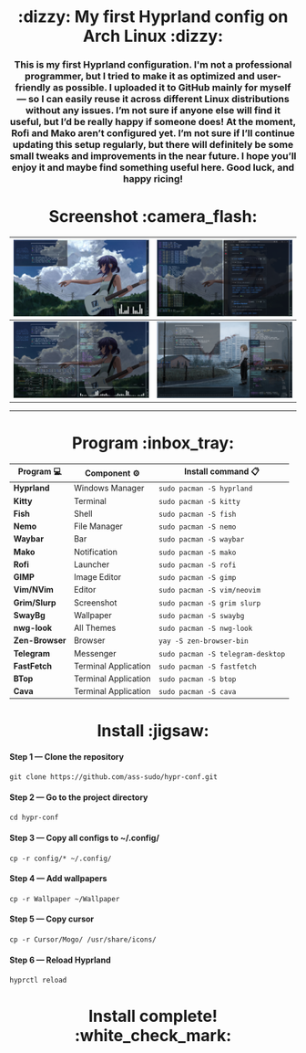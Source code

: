 <h1 align="center">:dizzy: My first Hyprland config on Arch Linux :dizzy:</h1>

<h3 align="center">This is my first Hyprland configuration. I'm not a professional programmer, but I tried to make it as optimized and user-friendly as possible. I uploaded it to GitHub mainly for myself — so I can easily reuse it across different Linux distributions without any issues. I’m not sure if anyone else will find it useful, but I’d be really happy if someone does! At the moment, Rofi and Mako aren’t configured yet. I’m not sure if I’ll continue updating this setup regularly, but there will definitely be some small tweaks and improvements in the near future. I hope you’ll enjoy it and maybe find something useful here. Good luck, and happy ricing!
</h3>



<h1 align="center">Screenshot :camera_flash:</h1>

| ![1](screenshot/1.png) | ![2](screenshot/2.png) |
|:------------------------:|:------------------------:|
| ![3](screenshot/3.png) | ![4](screenshot/4.png) |

____

<h1 align="center">Program :inbox_tray:</h1>

<div align="center">

| Program :computer: | Component :gear: | Install command  :clipboard:   |
|----------------|---------------------|-----------------------------------|
| **Hyprland**   | Windows Manager     | `sudo pacman -S hyprland`         |
| **Kitty**      | Terminal            | `sudo pacman -S kitty`            |
| **Fish**       | Shell               | `sudo pacman -S fish`             | 
| **Nemo**       | File Manager        | `sudo pacman -S nemo`             |
| **Waybar**     | Bar                 | `sudo pacman -S waybar`           |
| **Mako**       | Notification        | `sudo pacman -S mako`             |
| **Rofi**       | Launcher            | `sudo pacman -S rofi`             |
| **GIMP**       | Image Editor        | `sudo pacman -S gimp`             |
| **Vim/NVim**   | Editor              | `sudo pacman -S vim/neovim`       |
| **Grim/Slurp** | Screenshot          | `sudo pacman -S grim slurp`       |
| **SwayBg**     | Wallpaper           | `sudo pacman -S swaybg`           |
| **nwg-look**   | All Themes          | `sudo pacman -S nwg-look`         |
| **Zen-Browser**| Browser             | `yay -S zen-browser-bin`          |
| **Telegram**   | Messenger           | `sudo pacman -S telegram-desktop` |
| **FastFetch**  | Terminal Application| `sudo pacman -S fastfetch`        |
| **BTop**       | Terminal Application| `sudo pacman -S btop`             |
| **Cava**       | Terminal Application| `sudo pacman -S cava`             |

</div>

<h1 align="center">Install :jigsaw:</h1>


#### Step 1 — Clone the repository
```
git clone https://github.com/ass-sudo/hypr-conf.git
```

#### Step 2 — Go to the project directory
```
cd hypr-conf
```

#### Step 3 — Copy all configs to ~/.config/
```
cp -r config/* ~/.config/
```

#### Step 4 — Add wallpapers
```
cp -r Wallpaper ~/Wallpaper
```
#### Step 5 — Copy cursor
```
cp -r Cursor/Mogo/ /usr/share/icons/
```

#### Step 6 — Reload Hyprland
```
hyprctl reload
```

<h1 align="center">Install complete! :white_check_mark:</h1>
